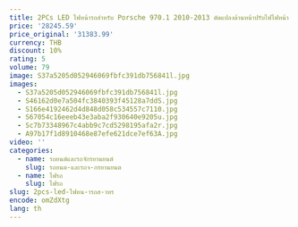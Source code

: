 ```yaml
---
title: 2PCs LED ไฟหน้ารถสําหรับ Porsche 970.1 2010-2013 ดัดแปลงด้านหน้าปรับไฟไฟหน้า DRL ไฟหน้า Plug and Play
price: '28245.59'
price_original: '31383.99'
currency: THB
discount: 10%
rating: 5
volume: 79
image: S37a5205d052946069fbfc391db756841l.jpg
images:
  - S37a5205d052946069fbfc391db756841l.jpg
  - S46162d0e7a504fc3840393f45128a7ddS.jpg
  - S166e4192462d4d848d058c534557c7110.jpg
  - S67054c16eeeb43e3aba2f930640e9205u.jpg
  - Sc7b73348967c4abb9c7cd5298195afa2r.jpg
  - A97b17f1d8910468e87efe621dce7ef63A.jpg
video: ''
categories:
  - name: รถยนต์และรถจักรยานยนต์
    slug: รถยนต-และรถจ-กรยานยนต
  - name: ไฟรถ
    slug: ไฟรถ
slug: 2pcs-led-ไฟหน-ารถส-าหร
encode: omZdXtg
lang: th
---
```

  